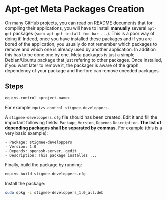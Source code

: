 # Apt-get Meta Packages Creation

On many GitHub projects, you can read on README documents that for compiling their applications, you will have to install **manually** several `apt-get` packages (`sudo apt-get install foo bar ...`). This is a poor way of doing it! Indeed, once you have installed these packages and if you are bored of the application, you usually do not remember which packages to remove and which one is already used by another application. In addition this has to be done one by one. Meta packages is just a simple Debian/Ubuntu package that just refering to other packages. Once installed, if you want later to remove it, the packager is aware of the graph dependency of your package and therfore can remove uneeded packages.

## Steps

```bash
equivs-control <project-name>
```

For example `equivs-control stigmee-developpers`.

A `stigmee-developpers.cfg` file should has been created.
Edit it and fill the important following fields: `Package`, `Version`, `Depends` `Description`. **The list of depending packages shall be separated by commas.** For example (this is a very basic example):
```
- Package: stigmee-developpers
- Version: 1.0
- Depends: openssh-server, gedit
- Description: This package installes ...
```

Finally, build the package by running:
```bash
equivs-build stigmee-developpers.cfg
```

Install the package:
```bash
sudo dpkg -i stigmee-developpers_1.0_all.deb
```
